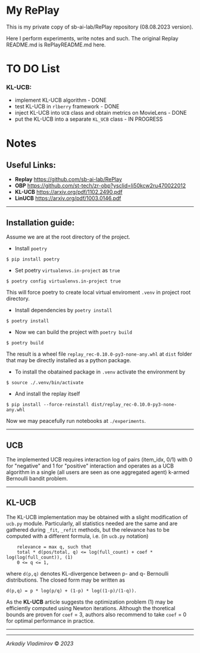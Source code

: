 # My RePlay

This is my private copy of sb-ai-lab/RePlay repository (08.08.2023 version). 

Here I perform experiments, write notes and such. The original Replay README.md 
is RePlayREADME.md here.

# TO DO List
### KL-UCB:
- implement KL-UCB algorithm - DONE
- test KL-UCB in `rlberry` framework - DONE
- inject KL-UCB into `UCB` class and obtain metrics on MovieLens - DONE
- put the KL-UCB into a separate `KL_UCB` class - IN PROGRESS

# Notes

## Useful Links:
- **Replay** https://github.com/sb-ai-lab/RePlay
- **OBP**    https://github.com/st-tech/zr-obp?ysclid=li50kcw2ru470022012 
- **KL-UCB** https://arxiv.org/pdf/1102.2490.pdf
- **LinUCB** https://arxiv.org/pdf/1003.0146.pdf
________________________________________________________________________________

## Installation guide:

Assume we are at the root directory of the project.
- Install `poetry`
```
$ pip install poetry
```
- Set poetry `virtualenvs.in-project` as `true`
```
$ poetry config virtualenvs.in-project true
```
This will force poetry to 
create local virtual enviroment `.venv` in project root directory.

- Install dependencies by `poetry install`
```
$ poetry install
```
- Now we can build the project with `poetry build`
```
$ poetry build
```
The result is a wheel file `replay_rec-0.10.0-py3-none-any.whl` 
at `dist` folder that may be directly installed as a python package.
- To install the obatained package in `.venv` activate the environment by 
```
$ source ./.venv/bin/activate
```
- And install the replay itself
```
$ pip install --force-reinstall dist/replay_rec-0.10.0-py3-none-any.whl
```
Now we may peacefully run notebooks at `./experiments`.
________________________________________________________________________________

## UCB
The implemented UCB requires interaction log of pairs (item_idx, 0/1) with 0 
for "negative" and 1 for "positive" interaction and operates as a UCB algorithm 
in a single (all users are seen as one aggregated agent) k-armed Bernoulli 
bandit problem. 
________________________________________________________________________________

## KL-UCB
The KL-UCB implementation may be obtained with a slight modification of 
`ucb.py` module. Particularly, all statistics needed are the same and are 
gathered during `_fit`, `_refit` methods, but the relevance has to be computed 
with a different formula, i.e. (in `ucb.py` notation)
```
    relevance = max q, such that
    total * d(pos/total, q) <= log(full_count) + coef * log(log(full_count)), (1)
    0 <= q <= 1,
```
where `d(p,q)` denotes KL-divergence between p- and q- Bernoulli distributions. 
The closed form may be written as
```
d(p,q) = p * log(p/q) + (1-p) * log((1-p)/(1-q)).
```
As the **KL-UCB** article suggests the optimization problem (1) may be 
efficiently computed using Newton iterations. Although the thoretical bounds 
are proven for `coef` = 3, authors also recommend to take `coef` = 0 for 
optimal performance in practice.
________________________________________________________________________________

________________________________________________________________________________
*Arkadiy Vladimirov* © *2023*